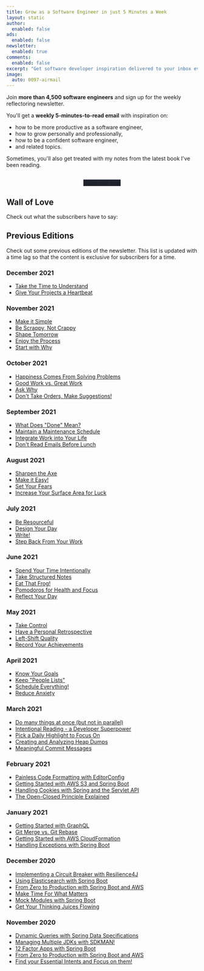 ```yaml
---
title: Grow as a Software Engineer in just 5 Minutes a Week
layout: static
author:
  enabled: false
ads:
  enabled: false
newsletter:
  enabled: true
comments:
  enabled: false
excerpt: "Get software developer inspiration delivered to your inbox every week."
image:
  auto: 0097-airmail
---
```


Join **more than 4,500 software engineers** and sign up for the weekly reflectoring newsletter.

You'll get a **weekly 5-minutes-to-read email** with inspiration on:

* how to be more productive as a software engineer,
* how to grow personally and professionally,
* how to be a confident software engineer,
* and related topics.

Sometimes, you'll also get treated with my notes from the latest book I've been reading.

<div style="margin-top:30px; text-align: center">
    <a href="#" class="primary-button btn" style="width:200px;background-color:#212631" onclick="ml_webform_1449648('show')">Subscribe now</a>
</div>

## Wall of Love

Check out what the subscribers have to say:

<div id="feedletter-wol"></div>
<script type="text/javascript" defer src="https://feedletter.co/embed/wol/b9a0c09e-a352-479b-b8f2-0d1bd7502655"></script>


## Previous Editions

Check out some previous editions of the newsletter. This list is updated with a time lag so that the content is exclusive for subscribers for a time.

### December 2021

* [Take the Time to Understand](https://preview.mailerlite.com/v3n2u6)
* [Give Your Projects a Heartbeat](https://preview.mailerlite.com/c4z8l8)

### November 2021

* [Make it Simple](https://preview.mailerlite.com/y7m0l6)
* [Be Scrappy, Not Crappy](https://preview.mailerlite.com/j2l0z7)
* [Shape Tomorrow](https://preview.mailerlite.com/s6c7q8)
* [Enjoy the Process](https://preview.mailerlite.com/a7m2g0)
* [Start with Why](https://preview.mailerlite.com/e5y5y0)

### October 2021

* [Happiness Comes From Solving Problems](https://preview.mailerlite.com/f8k8o5)
* [Good Work vs. Great Work](https://preview.mailerlite.com/h7h9c6)
* [Ask Why](https://preview.mailerlite.com/f7p9t2)
* [Don't Take Orders, Make Suggestions!](https://preview.mailerlite.com/x9x3l5)

### September 2021

* [What Does "Done" Mean?](https://preview.mailerlite.com/l2e2t0)
* [Maintain a Maintenance Schedule](https://preview.mailerlite.com/g0r4g6)
* [Integrate Work into Your Life](https://preview.mailerlite.com/d0e5b1)
* [Don't Read Emails Before Lunch](https://preview.mailerlite.com/u2x7p4)

### August 2021

* [Sharpen the Axe](https://preview.mailerlite.com/a8f8w6)
* [Make it Easy!](https://preview.mailerlite.com/w7d1v6)
* [Set Your Fears](https://preview.mailerlite.com/o2a7c3)
* [Increase Your Surface Area for Luck](https://preview.mailerlite.com/i5r5j9)

### July 2021

* [Be Resourceful](https://preview.mailerlite.com/s5c0i2)
* [Design Your Day](https://preview.mailerlite.com/u5h2j3)
* [Write!](https://preview.mailerlite.com/x0e1d2)
* [Step Back From Your Work](https://preview.mailerlite.com/y0l6d5)

### June 2021

* [Spend Your Time Intentionally](https://preview.mailerlite.com/z5l2f4)
* [Take Structured Notes](https://preview.mailerlite.com/v7f1b1)
* [Eat That Frog!](https://preview.mailerlite.com/a1g0r1)
* [Pomodoros for Health and Focus](https://preview.mailerlite.com/f5x5x5)
* [Reflect Your Day](https://preview.mailerlite.com/k5u7w2)

### May 2021

* [Take Control](https://preview.mailerlite.com/x8y4r6)
* [Have a Personal Retrospective](https://preview.mailerlite.com/h0p6d9)
* [Left-Shift Quality](https://preview.mailerlite.com/x7y4u8)
* [Record Your Achievements](https://preview.mailerlite.com/k2a2m5)

### April 2021

* [Know Your Goals](https://preview.mailerlite.com/x3z3b8)
* [Keep "People Lists"](https://preview.mailerlite.com/x0e1d2)
* [Schedule Everything!](https://preview.mailerlite.com/r8d7m6)
* [Reduce Anxiety](https://preview.mailerlite.com/u4y4a7)

### March 2021

* [Do many things at once (but not in parallel)](https://preview.mailerlite.com/m0t2f5)
* [Intentional Reading - a Developer Superpower](https://preview.mailerlite.com/d4r4l0)
* [Pick a Daily Highlight to Focus On](https://preview.mailerlite.com/w3l5b4)
* [Creating and Analyzing Heap Dumps](https://preview.mailerlite.com/t7l8t1)
* [Meaningful Commit Messages](https://preview.mailerlite.com/q9x7o0)

### February 2021

* [Painless Code Formatting with EditorConfig](https://preview.mailerlite.com/w9j7f4)
* [Getting Started with AWS S3 and Spring Boot](https://preview.mailerlite.com/n7n8o9)
* [Handling Cookies with Spring and the Servlet API](https://preview.mailerlite.com/u6o9j2)
* [The Open-Closed Principle Explained](https://preview.mailerlite.com/o8z5g9)

### January 2021

* [Getting Started with GraphQL](https://preview.mailerlite.com/a5s0r5)
* [Git Merge vs. Git Rebase](https://preview.mailerlite.com/j7e4f2)
* [Getting Started with AWS CloudFormation](https://preview.mailerlite.com/h5e8s8)
* [Handling Exceptions with Spring Boot](https://preview.mailerlite.com/z8a2j2)

### December 2020

* [Implementing a Circuit Breaker with Resilience4J](https://preview.mailerlite.com/n9l0t3)
* [Using Elasticsearch with Spring Boot](https://preview.mailerlite.com/j3m2y2)
* [From Zero to Production with Spring Boot and AWS](https://preview.mailerlite.com/g8a7l3)
* [Make Time For What Matters](https://preview.mailerlite.com/v2l6f7)
* [Mock Modules with Spring Boot](https://preview.mailerlite.com/s9t6x2)
* [Get Your Thinking Juices Flowing](https://preview.mailerlite.com/p0y6n2)

### November 2020

* [Dynamic Queries with Spring Data Specifications](https://preview.mailerlite.com/i2m7l1)
* [Managing Multiple JDKs with SDKMAN!](https://preview.mailerlite.com/c3e3p7)
* [12 Factor Apps with Spring Boot](https://preview.mailerlite.com/g5l3p2)
* [From Zero to Production with Spring Boot and AWS](https://preview.mailerlite.com/v1s3j9)
* [Find your Essential Intents and Focus on them!](https://preview.mailerlite.com/y3q2i9)
